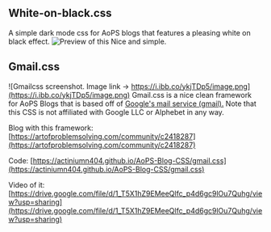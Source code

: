 ## White-on-black.css
A simple dark mode css for AoPS blogs that features a pleasing white on black effect. 
![Preview of this](https://github.com/actiniumn404/White-on-black.css/blob/main/white%20on%20black%20preview.png)
Nice and simple.

## Gmail.css
![Gmailcss screenshot. Image link -> https://i.ibb.co/ykjTDp5/image.png](https://i.ibb.co/ykjTDp5/image.png)
Gmail.css is a nice clean framework for AoPS Blogs that is based off of [Google's mail service (gmail).](https://gmail.com) Note that this CSS is not affiliated with Google LLC or Alphebet in any way.

Blog with this framework: [https://artofproblemsolving.com/community/c2418287](https://artofproblemsolving.com/community/c2418287)

Code: [https://actiniumn404.github.io/AoPS-Blog-CSS/gmail.css](https://actiniumn404.github.io/AoPS-Blog-CSS/gmail.css)

Video of it: [https://drive.google.com/file/d/1_T5X1hZ9EMeeQlfc_p4d6gc9lOu7Quhg/view?usp=sharing](https://drive.google.com/file/d/1_T5X1hZ9EMeeQlfc_p4d6gc9lOu7Quhg/view?usp=sharing)
